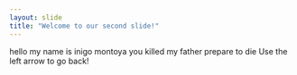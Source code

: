 ```yaml
---
layout: slide
title: "Welcome to our second slide!"
---
```

hello my name is inigo montoya you killed my father prepare to die
Use the left arrow to go back!
